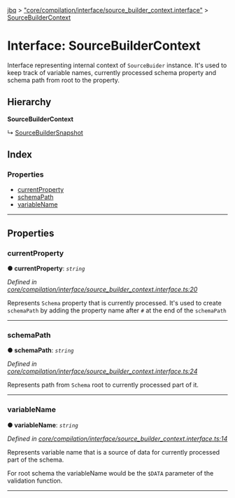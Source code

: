 [jbq](../README.md) > ["core/compilation/interface/source_builder_context.interface"](../modules/_core_compilation_interface_source_builder_context_interface_.md) > [SourceBuilderContext](../interfaces/_core_compilation_interface_source_builder_context_interface_.sourcebuildercontext.md)

# Interface: SourceBuilderContext

Interface representing internal context of `SourceBuider` instance. It's used to keep track of variable names, currently processed schema property and schema path from root to the property.

## Hierarchy

**SourceBuilderContext**

↳  [SourceBuilderSnapshot](_core_compilation_interface_source_builder_snapshot_interface_.sourcebuildersnapshot.md)

## Index

### Properties

* [currentProperty](_core_compilation_interface_source_builder_context_interface_.sourcebuildercontext.md#currentproperty)
* [schemaPath](_core_compilation_interface_source_builder_context_interface_.sourcebuildercontext.md#schemapath)
* [variableName](_core_compilation_interface_source_builder_context_interface_.sourcebuildercontext.md#variablename)

---

## Properties

<a id="currentproperty"></a>

###  currentProperty

**● currentProperty**: *`string`*

*Defined in [core/compilation/interface/source_builder_context.interface.ts:20](https://github.com/krnik/vjs-validator/blob/6a6427a/src/core/compilation/interface/source_builder_context.interface.ts#L20)*

Represents `Schema` property that is currently processed. It's used to create `schemaPath` by adding the property name after `#` at the end of the `schemaPath`

___
<a id="schemapath"></a>

###  schemaPath

**● schemaPath**: *`string`*

*Defined in [core/compilation/interface/source_builder_context.interface.ts:24](https://github.com/krnik/vjs-validator/blob/6a6427a/src/core/compilation/interface/source_builder_context.interface.ts#L24)*

Represents path from `Schema` root to currently processed part of it.

___
<a id="variablename"></a>

###  variableName

**● variableName**: *`string`*

*Defined in [core/compilation/interface/source_builder_context.interface.ts:14](https://github.com/krnik/vjs-validator/blob/6a6427a/src/core/compilation/interface/source_builder_context.interface.ts#L14)*

Represents variable name that is a source of data for currently processed part of the schema.

For root schema the variableName would be the `$DATA` parameter of the validation function.

___

